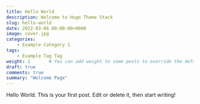 ```yaml
---
title: Hello World
description: Welcome to Hugo Theme Stack
slug: hello-world
date: 2022-03-06 00:00:00+0000
image: cover.jpg
categories:
    - Example Category 1
tags:
    - Example Tag Tag
weight: 1       # You can add weight to some posts to override the default sorting (date descending)
draft: true
comments: true
summary: "Welcome Page"
---
```


Hello World. This is your first post. Edit or delete it, then start writing!